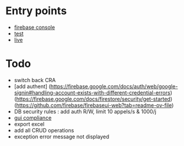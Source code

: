 # Entry points

- [firebase console](https://console.firebase.google.com/project/la-boussole-vancouver/firestore/data/~2Farticles~2Ftest)
- [test](https://github.com/jbgras/stock-alimentaire/blob/main/webapp.png)
- [live](https://la-boussole-vancouver.web.app/)

# Todo

- switch back CRA
- [add authent]
  (https://firebase.google.com/docs/auth/web/google-signin#handling-account-exists-with-different-credential-errors)
  (https://firebase.google.com/docs/firestore/security/get-started)
  (https://github.com/firebase/firebaseui-web?tab=readme-ov-file)
- DB security rules : add auth R/W, limit 10 appels/s & 1000/j
- [gui compliance](https://lbv.ca/)
- export excel
- add all CRUD operations
- exception error message not displayed
